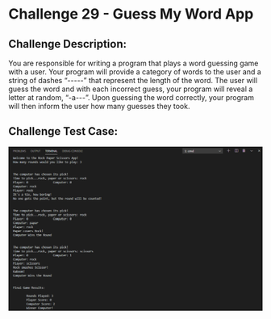 # Challenge 29 - Guess My Word App


## Challenge Description:

You are responsible for writing a program that plays a word guessing game with a user. Your
program will provide a category of words to the user and a string of dashes “-----” that represent
the length of the word. The user will guess the word and with each incorrect guess, your
program will reveal a letter at random, “-a---”. Upon guessing the word correctly, your program
will then inform the user how many guesses they took.

## Challenge Test Case:

<p align = center>
  <img src="https://github.com/aajinkya1203/The-Art-Of-Doing/blob/branch-20/%2320.PNG">
</p>
